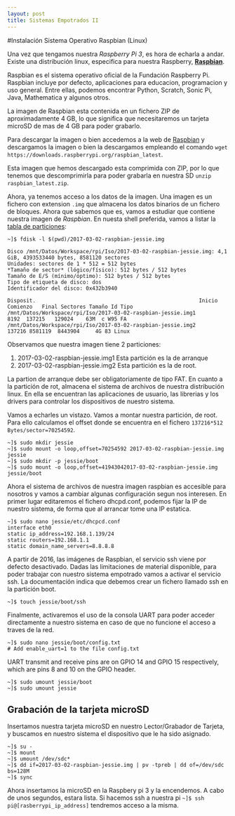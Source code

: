 ```yaml
---
layout: post
title: Sistemas Empotrados II
---
```


#Instalación Sistema Operativo Raspbian (Linux)

Una vez que tengamos nuestra _Raspberry Pi 3_, es hora de echarla a andar. Existe una distribución linux, especifica para nuestra Raspberry, [**Raspbian**][raspbian_web].  

Raspbian es el sistema operativo oficial de la Fundación Raspberry Pi. Raspbian incluye por defecto, aplicaciones para educacion, programacion y uso general. Entre ellas, podemos encontrar Python, Scratch, Sonic Pi, Java, Mathematica y algunos otros.

La imagen de Raspbian esta contenida en un fichero ZIP de aproximadamente 4 GB, lo que significa que necesitaremos un tarjeta microSD de mas de 4 GB para poder grabarlo.

Para descargar la imagen o bien accedemos a la web de [Raspbian][raspbian_web] y descargamos la imagen o bien la descargamos empleando el comando `wget https://downloads.raspberrypi.org/raspbian_latest`.

Esta imagen que hemos descargado esta comprimida con ZIP, por lo que tenemos que descomprimirla para poder grabarla en nuestra SD `unzip raspbian_latest.zip`.

Ahora, ya tenemos acceso a los datos de la imagen. Una imagen es un fichero con extension `.img` que almacena los datos binarios de un fichero de bloques. Ahora que sabemos que es, vamos a estudiar que contiene nuestra imagen de _Raspbian_. En nuesta shell preferida, vamos a listar la [tabla de particiones](https://es.wikipedia.org/wiki/Tabla_de_particiones):

```shell
~]$ fdisk -l $(pwd)/2017-03-02-raspbian-jessie.img

Disco /mnt/Datos/Workspace/rpi/Iso/2017-03-02-raspbian-jessie.img: 4,1 GiB, 4393533440 bytes, 8581120 sectores
Unidades: sectores de 1 * 512 = 512 bytes
*Tamaño de sector* (lógico/físico): 512 bytes / 512 bytes
Tamaño de E/S (mínimo/óptimo): 512 bytes / 512 bytes
Tipo de etiqueta de disco: dos
Identificador del disco: 0x432b3940

Disposit.                                                    Inicio Comienzo   Final Sectores Tamaño Id Tipo
/mnt/Datos/Workspace/rpi/Iso/2017-03-02-raspbian-jessie.img1            8192  137215   129024    63M  c W95 FA
/mnt/Datos/Workspace/rpi/Iso/2017-03-02-raspbian-jessie.img2          137216 8581119  8443904     4G 83 Linux
```
Observamos que nuestra imagen tiene 2 particiones: 
1. 2017-03-02-raspbian-jessie.img1 Esta partición es la de arranque
2. 2017-03-02-raspbian-jessie.img2 Esta partición es la de root.

La partion de arranque debe ser obligatoriamente de tipo FAT.
En cuanto a la partición de rot, almacena el sistema de archivos de nuestra distribución linux. En ella se encuentran las aplicaciones de usuario, las librerias y los drivers para controlar los dispositivos de nuestro sistema.

Vamos a echarles un vistazo. Vamos a montar nuestra partición, de root. Para ello calculamos el offset donde se encuentra en el fichero `137216*512 Bytes/sector=70254592`.

```shell
~]$ sudo mkdir jessie
~]$ sudo mount -o loop,offset=70254592 2017-03-02-raspbian-jessie.img jessie
~]$ sudo mkdir -p jessie/boot
~]$ sudo mount -o loop,offset=41943042017-03-02-raspbian-jessie.img jessie/boot
```
Ahora el sistema de archivos de nuestra imagen raspbian es accesible para nosotros y vamos a cambiar algunas configuración segun nos interesen.
En primer lugar editaremos el fichero dhcpd.conf, podemos fijar la IP de nuestro sistema, de forma que al arrancar tome una IP estatica.

```shell
~]$ sudo nano jessie/etc/dhcpcd.conf
interface eth0
static ip_address=192.168.1.139/24
static routers=192.168.1.1
static domain_name_servers=8.8.8.8
```

A partir de 2016, las imágenes de Raspbian, el servicio ssh viene por defecto
desactivado. Dadas las limitaciones de material disponible, para poder trabajar con
nuestro sistema empotrado vamos a activar el servicio ssh. La documentación indica que debemos crear un fichero llamado ssh en la partición boot.

```shell
~]$ touch jessie/boot/ssh
```

Finalmente, activaremos el uso de la consola UART para poder acceder directamente a nuestro sistema en caso de que no funcione el acceso a traves de la red. 

```shell
~]$ sudo nano jessie/boot/config.txt
# Add enable_uart=1 to the file config.txt
```

UART transmit and receive pins are on GPIO 14 and GPIO 15 respectively, which are pins 8 and 10 on the GPIO header.

```shell
~]$ sudo umount jessie/boot
~]$ sudo umount jessie
```

## Grabación de la tarjeta microSD
Insertamos nuestra tarjeta microSD en nuestro Lector/Grabador de Tarjeta, y buscamos en nuestro sistema el dispositivo que le ha sido asignado.


```shell
~]$ su -
~]$ mount 
~]$ umount /dev/sdc*
~]$ dd if=2017-03-02-raspbian-jessie.img | pv -tpreb | dd of=/dev/sdc bs=128M
~]$ sync
```

Ahora insertamos la microSD en la Raspbery pi 3 y la encendemos. A cabo de unos segundos, estara lista. Si hacemos ssh a nuestra pi ```~]$ ѕѕh pi@[rasberrypi_ip_address]``` tendremos acceso a la misma.



[raspbian_web]: https://www.raspberrypi.org/downloads/raspbian/




